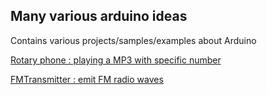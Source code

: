 ## Many various arduino ideas

Contains various projects/samples/examples about Arduino 


[Rotary phone : playing a MP3 with specific number](RotaryPhone/readme.md)

[FMTransmitter : emit FM radio waves](FmTransmitterModule/readme.md)